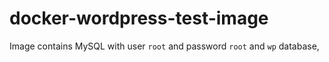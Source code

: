 # docker-wordpress-test-image
Image contains MySQL with user `root` and password `root` and `wp` database,  
